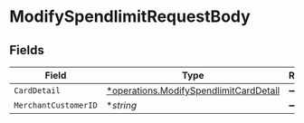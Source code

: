 # ModifySpendlimitRequestBody


## Fields

| Field                                                                                           | Type                                                                                            | Required                                                                                        | Description                                                                                     | Example                                                                                         |
| ----------------------------------------------------------------------------------------------- | ----------------------------------------------------------------------------------------------- | ----------------------------------------------------------------------------------------------- | ----------------------------------------------------------------------------------------------- | ----------------------------------------------------------------------------------------------- |
| `CardDetail`                                                                                    | [*operations.ModifySpendlimitCardDetail](../../models/operations/modifyspendlimitcarddetail.md) | :heavy_minus_sign:                                                                              | N/A                                                                                             |                                                                                                 |
| `MerchantCustomerID`                                                                            | **string*                                                                                       | :heavy_minus_sign:                                                                              | N/A                                                                                             | CIXXXXXXXXXX                                                                                    |
